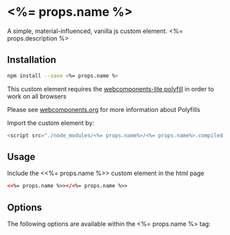 # <%= props.name %>
A simple, material-influenced, vanilla js custom element.  <%= props.description %>

## Installation
```bash
npm install --save <%= props.name %>
```

This custom element requires the [webcomponents-lite polyfill](https://github.com/webcomponents/webcomponentsjs) in order to work on all browsers

Please see [webcomponents.org](https://www.webcomponents.org/polyfills) for more information about Polyfills

Import the custom element by:
```JavaScript
<script src="./node_modules/<%= props.name%>/<%= props.name%>.compiled.js"></script>
```

## Usage
Include the <<%= props.name %>> custom element in the html page
```html
<<%= props.name %>></<%= props.name %>>
```

## Options

The following options are available within the <%= props.name %> tag:



